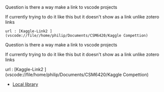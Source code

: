 Question is there a way  make a link to vscode projects 

If currently trying to do it like this but it doesn't show as a link unlike zotero links

```
url : [Kaggle-Link2 ](vscode://file//home/philip/Documents/CSM6420/Kaggle Compettion)
```
Question is there a way  make a link to vscode projects 

If currently trying to do it like this but it doesn't show as a link unlike zotero links

url : [Kaggle-Link2 ](vscode://file/home/philip/Documents/CSM6420/Kaggle Compettion)
* [Local library](zotero://select/items/1_MTJJCFRI)
